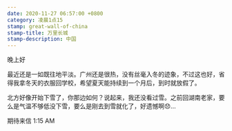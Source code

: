 ```yaml
---
date: 2020-11-27 06:57:00 +0800
category: 凌晨1点15
stamp: great-wall-of-china
stamp-title: 万里长城
stamp-description: 中国
---
```


<p>
晚上好

最近还是一如既往地平淡。广州还是很热，没有丝毫入冬的迹象，不过这也好，省得我拿冬天的衣服回学校，希望夏天能持续到一个月后，到时就放假了。

北方好像开始下雪了，你那边如何？说起来，我还没看过雪。之前回湖南老家，要么是气温不够低没下雪，要么是刚去到雪就化了，好遗憾啊😞…


期待来信
1:15 AM
</p>